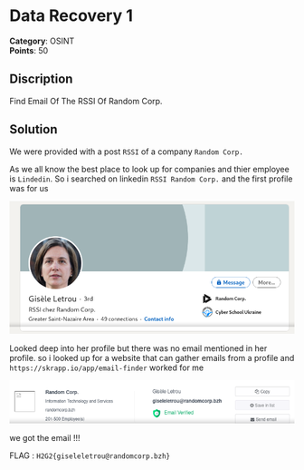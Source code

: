 # Data Recovery 1

**Category**: OSINT \
**Points**: 50

## Discription

Find Email Of The RSSI Of Random Corp.

## Solution

We were provided with a post `RSSI` of a company `Random Corp.` 

As we all know the best place to look up for companies and thier employee is `Lindedin`. So i searched on linkedin `RSSI Random Corp.` and the first profile was for us

![](linkedin.png)

Looked deep into her profile but there was no email mentioned in her profile. so i looked up for a website that can gather emails from a profile
and `https://skrapp.io/app/email-finder` worked for me

![](skrapp.png)

we got the email !!!

FLAG : `H2G2{giseleletrou@randomcorp.bzh}`
